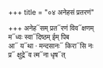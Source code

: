 +++
title = "०४ अनेहसं प्रतरणं"

+++
अनेह᳓सम् प्रत᳓रणं विव᳓क्षणम्  
म᳓ध्वः स्वा᳓दिष्ठम् ईम् पिब  
आ᳓ य᳓था · मन्दसानः᳓ किरा᳓सि नः  
प्र᳓ क्षुद्रे᳓व त्म᳓ना धृष᳓त्